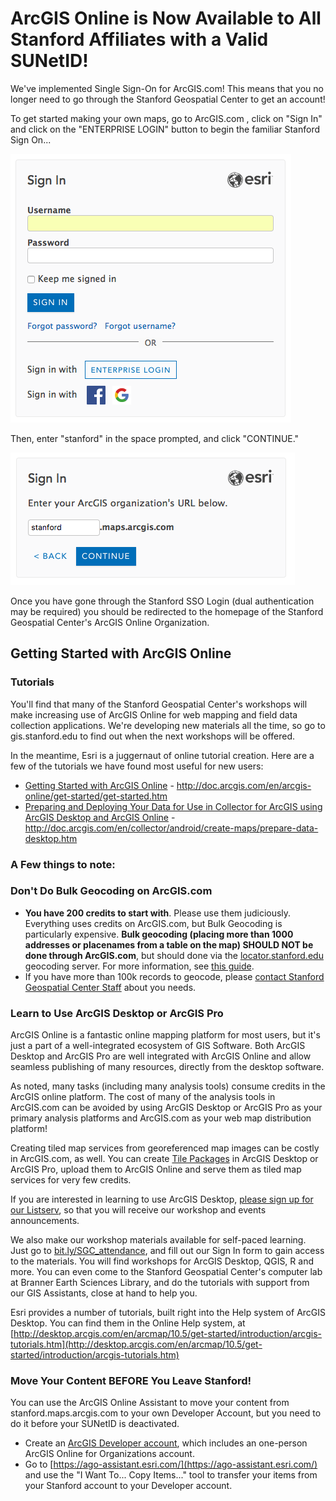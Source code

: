 # ArcGIS Online is Now Available to All Stanford Affiliates with a Valid SUNetID!

We've implemented Single Sign-On for ArcGIS.com! This means that you no longer need to go through the Stanford Geospatial Center to get an account!

To get started making your own maps, go to ArcGIS.com , click on "Sign In" and click on the "ENTERPRISE LOGIN" button to begin the familiar Stanford Sign On...

![Stanford ArcGIS.com Sign On Screen](./images/signon.png)

Then, enter "stanford" in the space prompted, and click "CONTINUE."

![Stanford.](./images/signon2.png)

Once you have gone through the Stanford SSO Login (dual authentication may be required) you should be redirected to the homepage of the Stanford Geospatial Center's ArcGIS Online Organization.

## Getting Started with ArcGIS Online

### Tutorials

You'll find that many of the Stanford Geospatial Center's workshops will make increasing use of ArcGIS Online for web mapping and field data collection applications. We're developing new materials all the time, so go to gis.stanford.edu to find out when the next workshops will be offered.

In the meantime, Esri is a juggernaut of online tutorial creation. Here are a few of the tutorials we have found most useful for new users:

* [Getting Started with ArcGIS Online](http://doc.arcgis.com/en/arcgis-online/get-started/get-started.htm) - http://doc.arcgis.com/en/arcgis-online/get-started/get-started.htm
* [Preparing and Deploying Your Data for Use in Collector for ArcGIS using ArcGIS Desktop and ArcGIS Online](http://doc.arcgis.com/en/collector/android/create-maps/prepare-data-desktop.htm) - http://doc.arcgis.com/en/collector/android/create-maps/prepare-data-desktop.htm

### A Few things to note:

### Don't Do Bulk Geocoding on ArcGIS.com
* **You have 200 credits to start with**. Please use them judiciously. Everything uses credits on ArcGIS.com, but Bulk Geocoding is particularly expensive.
**Bulk geocoding (placing more than 1000 addresses or placenames from a table on the map) SHOULD NOT be done through ArcGIS.com**, but should done via the [locator.stanford.edu](https://github.com/StanfordGeospatialCenter/SGC_Boilerplate/blob/master/Stanford_Locator_Service_Use.md) geocoding server. For more information, see [this guide](https://github.com/StanfordGeospatialCenter/SGC_Boilerplate/blob/master/Stanford_Locator_Service_Use.md).
* If you have more than 100k records to geocode, please [contact Stanford Geospatial Center Staff](mailto:davidmed@stanford.edu) about you needs.

### Learn to Use ArcGIS Desktop or ArcGIS Pro

ArcGIS Online is a fantastic online mapping platform for most users, but it's just a part of a well-integrated ecosystem of GIS Software. Both ArcGIS Desktop and ArcGIS Pro are well integrated with ArcGIS Online and allow seamless publishing of many resources, directly from the desktop software.

As noted, many tasks (including many analysis tools) consume credits in the ArcGIS online platform. The cost of many of the analysis tools in ArcGIS.com can be avoided by using ArcGIS Desktop or ArcGIS Pro as your primary analysis platforms and ArcGIS.com as your web map distribution platform!

Creating tiled map services from georeferenced map images can be costly in ArcGIS.com, as well. You can create [Tile Packages](https://blogs.esri.com/esri/arcgis/2016/07/11/tile-packages-hosted-tile-layers/) in ArcGIS Desktop or ArcGIS Pro, upload them to ArcGIS Online and serve them as tiled map services for very few credits.

If you are interested in learning to use ArcGIS Desktop, [please sign up for our Listserv](https://mailman.stanford.edu/mailman/listinfo/stanfordgis), so that you will receive our workshop and events announcements. 

We also make our workshop materials available for self-paced learning. Just go to [bit.ly/SGC_attendance](bit.ly/SGC_attendance), and fill out our Sign In form to gain access to the materials. You will find workshops for ArcGIS Desktop, QGIS, R and more. You can even come to the Stanford Geospatial Center's computer lab at Branner Earth Sciences Library, and do the tutorials with support from our GIS Assistants, close at hand to help you. 

Esri provides a number of tutorials, built right into the Help system of ArcGIS Desktop. You can find them in the Online Help system, at [http://desktop.arcgis.com/en/arcmap/10.5/get-started/introduction/arcgis-tutorials.htm](http://desktop.arcgis.com/en/arcmap/10.5/get-started/introduction/arcgis-tutorials.htm)

### Move Your Content **BEFORE** You Leave Stanford!

You can use the ArcGIS Online Assistant to move your content from stanford.maps.arcgis.com to your own Developer Account, but you need to do it before your  SUNetID is deactivated.

* Create an [ArcGIS Developer account](https://developers.arcgis.com/sign-up), which includes an one-person ArcGIS Online for Organizations account.
* Go to [https://ago-assistant.esri.com/](https://ago-assistant.esri.com/) and use the "I Want To... Copy Items..." tool to transfer your items from your Stanford account to your Developer account.
